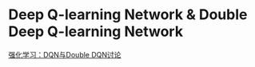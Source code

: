 # Deep Q-learning Network & Double Deep Q-learning Network

[强化学习：DQN与Double DQN讨论](http://www.broadview.com.cn/article/419382)

